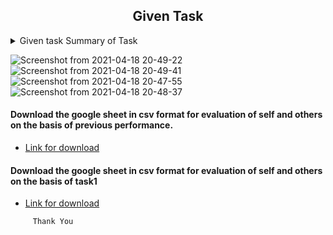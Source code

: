 <h2 align="center">Given Task</h2>

<details>
  <summary> Given task Summary of Task </summary>
  <ul>
    <br>
    <li> Write a script in Shell.</li>
    <li> This script has been used to download 2 google sheets. </li>
    <li> Both of those Google sheets will have the formate csv file. </li>
    <li> Only the name, Average and Sum columns and their values should be printed. </li>
  </ul>
</details>

![Screenshot from 2021-04-18 20-49-22](https://user-images.githubusercontent.com/82276807/115156441-efe6ef00-a0a1-11eb-9711-bb5dc57b6c6f.png)
![Screenshot from 2021-04-18 20-49-41](https://user-images.githubusercontent.com/82276807/115156443-f2494900-a0a1-11eb-9212-c6387a957c60.png)
![Screenshot from 2021-04-18 20-47-55](https://user-images.githubusercontent.com/82276807/115156434-e9f10e00-a0a1-11eb-8a0a-562f49ce3315.png)
![Screenshot from 2021-04-18 20-48-37](https://user-images.githubusercontent.com/82276807/115156440-ecebfe80-a0a1-11eb-9f65-3d08abf6ff0c.png)


#### Download the google sheet in csv format for evaluation of self and others on the basis of previous performance.
- [Link for download ]()

#### Download the google sheet in  csv format for evaluation of self and others on the basis of task1
- [Link for download ]()


```
     Thank You
```
